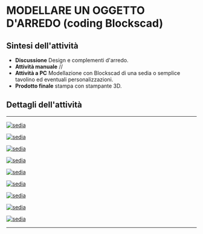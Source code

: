 # MODELLARE UN OGGETTO D'ARREDO (coding Blockscad)

## Sintesi dell'attività
- **Discussione** Design e complementi d'arredo.
- **Attività manuale** //
- **Attività a PC** Modellazione con Blockscad di una sedia o semplice tavolino ed eventuali personalizzazioni.
- **Prodotto finale** stampa con stampante 3D.

## Dettagli dell'attività

---

[![sedia](scad01_sedia.jpg)](scad01_sedia.jpg)

[![sedia](scad02_sedia.jpg)](scad02_sedia.jpg)

[![sedia](scad03_sedia.jpg)](scad03_sedia.jpg)

[![sedia](scad04_sedia.jpg)](scad04_sedia.jpg)

[![sedia](scad05_sedia.jpg)](scad05_sedia.jpg)

[![sedia](scad06_sedia.jpg)](scad06_sedia.jpg)

[![sedia](scad07_sedia.jpg)](scad07_sedia.jpg)

[![sedia](scad08_sedia.jpg)](scad08_sedia.jpg)

[![sedia](scad09_sedia.jpg)](scad09_sedia.jpg)

---